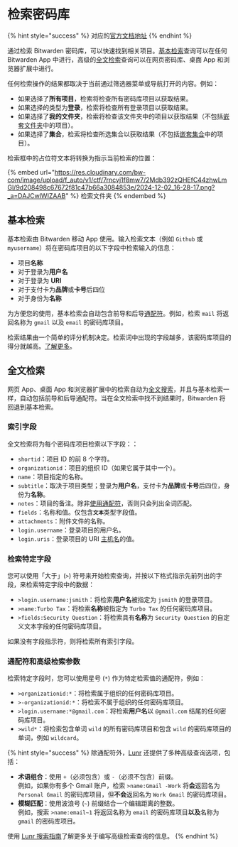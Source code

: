 # 检索密码库

{% hint style="success" %}
对应的[官方文档地址](https://bitwarden.com/help/article/searching-vault/)
{% endhint %}

通过检索 Bitwarden 密码库，可以快速找到相关项目。[基本检索](search-your-vault.md#applications-that-use-full-text-search)查询可以在任何 Bitwarden App 中进行，高级的[全文检索](search-your-vault.md#applications-that-use-full-text-search-1)查询可以在网页密码库、桌面 App 和浏览器扩展中进行。

任何检索操作的结果都取决于当前通过筛选器菜单或导航打开的内容。例如：

* 如果选择了**所有项目**，检索将检查所有密码库项目以获取结果。
* 如果选择的类型为**登录**，检索将检查所有登录项目以获取结果。
* 如果选择了**我的文件夹**，检索将检查该文件夹中的项目以获取结果（不包括[嵌套文件夹](folders.md)中的项目）。
* 如果选择了**集合**，检索将检查所选集合以获取结果（不包括[嵌套集合](../admin-console/organization-basics/about-collections.md#nested-collections)中的项目）。

检索框中的占位符文本将转换为指示当前检索的位置：

{% embed url="https://res.cloudinary.com/bw-com/image/upload/f_auto/v1/ctf/7rncvj1f8mw7/2Mdb392zQHEfC44zhwLmGl/9d208498c67672f81c47b66a3084853e/2024-12-02_16-28-17.png?_a=DAJCwlWIZAAB" %}
检索文件夹
{% endembed %}

## 基本检索 <a href="#applications-that-use-full-text-search" id="applications-that-use-full-text-search"></a>

基本检索由 Bitwarden 移动 App 使用。输入检索文本（例如 `Github` 或 `myusername`）将在密码库项目的以下字段中检索输入的信息：

* 项目**名称**
* 对于登录为**用户名**
* 对于登录为 **URI**
* 对于支付卡为**品牌**或**卡号**后四位
* 对于身份为**名称**

为方便您的使用，基本检索会自动包含前导和后导[通配符](search-your-vault.md#wildcards-and-advanced-search-parameters)。例如，检索 `mail` 将返回名称为 `gmail` 以及 `email` 的密码库项目。

检索结果由一个简单的评分机制决定。检索词中出现的字段越多，该密码库项目的得分就越高。[了解更多](https://lunrjs.com/guides/searching.html#scoring)。

## 全文检索 <a href="#applications-that-use-full-text-search" id="applications-that-use-full-text-search"></a>

网页 App、桌面 App 和浏览器扩展中的检索自动为[全文搜索](https://zh.wikipedia.org/wiki/%E5%85%A8%E6%96%87%E6%AA%A2%E7%B4%A2)，并且与基本检索一样，自动包括前导和后导通配符。当在全文检索中找不到结果时，Bitwarden 将回退到基本检索。

### 索引字段 <a href="#indexed-fields" id="indexed-fields"></a>

全文检索将为每个密码库项目检索以下字段：：

* `shortid`：项目 ID 的前 8 个字符。
* `organizationid`：项目的组织 ID（如果它属于其中一个）。
* `name`：项目指定的名称。
* `subtitle`：取决于项目类型；登录为**用户名**，支付卡为**品牌**或**卡号**后四位，身份为**名称**。
* `notes`：项目的备注。除非[使用通配符](search-your-vault.md#wildcards-and-advanced-search-parameters)，否则只会列出全词匹配。
* `fields`：名称和值。仅包&#x542B;**`文本`**&#x7C7B;型字段值。
* `attachments`：附件文件的名称。
* `login.username`：登录项目的用户名。
* `login.uris`：登录项目的 URI [主机名](https://developer.mozilla.org/en-US/docs/Web/API/HTMLHyperlinkElementUtils/hostname)的值。

### 检索特定字段 <a href="#searching-specific-fields" id="searching-specific-fields"></a>

您可以使用「大于」(`>`) 符号来开始检索查询，并按以下格式指示先前列出的字段，来检索特定字段中的数据：

* `>login.username:jsmith`：将检索**用户名**被指定为 `jsmith` 的登录项目。
* `>name:Turbo Tax`：将检索**名称**被指定为 `Turbo Tax` 的任何密码库项目。
* `>fields:Security Question`：将检索具有**名称**为 `Security Question` 的自定义文本字段的任何密码库项目。

如果没有字段指示符，则将检索所有索引字段。

### 通配符和高级检索参数 <a href="#wildcards-and-advanced-search-parameters" id="wildcards-and-advanced-search-parameters"></a>

检索特定字段时，您可以使用星号 (`*`) 作为特定检索值的通配符，例如：

* `>organizationid:*`：将检索属于组织的任何密码库项目。
* `>-organizationid:*`：将检索不属于组织的任何密码库项目。
* `>login.username:*@gmail.com`：将检索**用户名**以 `@gmail.com` 结尾的任何密码库项目。
* `>wild*`：将检索包含单词 `wild` 的所有密码库项目和包含 `wild` 的密码库项目的单词，例如 `wildcard`。

{% hint style="success" %}
除通配符外，[Lunr](https://lunrjs.com/) 还提供了多种高级查询选项，包括：

* **术语组合**：使用 `+`（必须包含）或 `-`（必须不包含）前缀。\
  例如，如果你有多个 Gmail 账户，检索 `>name:Gmail -Work` 将**会**返回名为 `Personal Gmail` 的密码库项目，但**不会**返回名为 `Work Gmail` 的密码库项目。
* **模糊匹配**：使用波浪号 (`~`) 前缀结合一个编辑距离的整数。\
  例如，搜索 `>name:email~1` 将返回名称为 `email` 的密码库项目**以及**名称为 `gmail` 的密码库项目。

使用 [Lunr 搜索指南](https://lunrjs.com/guides/searching.html)了解更多关于编写高级检索查询的信息。
{% endhint %}
